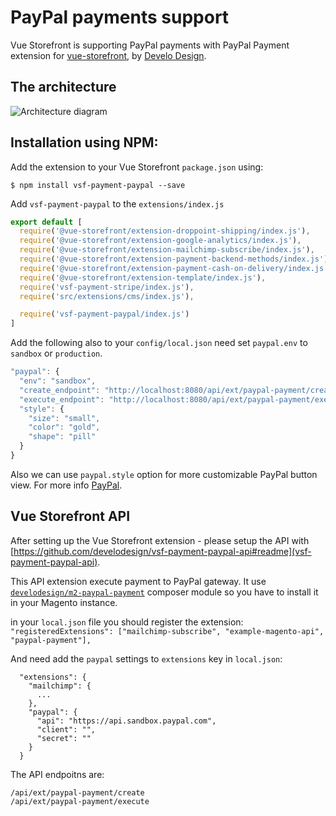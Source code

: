# PayPal payments support

Vue Storefront is supporting PayPal payments with PayPal Payment extension for [vue-storefront](https://github.com/DivanteLtd/vue-storefront), by [Develo Design](https://www.develodesign.co.uk).

## The architecture
![Architecture diagram](https://raw.githubusercontent.com/develodesign/vsf-payment-paypal/master/doc/executing-paypal-payment-server-integration.svg)

## Installation using NPM:

Add the extension to your Vue Storefront `package.json` using:
```shell
$ npm install vsf-payment-paypal --save
```

Add `vsf-payment-paypal` to the  `extensions/index.js`
```js
export default [
  require('@vue-storefront/extension-droppoint-shipping/index.js'),
  require('@vue-storefront/extension-google-analytics/index.js'),
  require('@vue-storefront/extension-mailchimp-subscribe/index.js'),
  require('@vue-storefront/extension-payment-backend-methods/index.js'),
  require('@vue-storefront/extension-payment-cash-on-delivery/index.js'),
  require('@vue-storefront/extension-template/index.js'),
  require('vsf-payment-stripe/index.js'),
  require('src/extensions/cms/index.js'),

  require('vsf-payment-paypal/index.js')
]
```

Add the following also to your `config/local.json` need set `paypal.env` to `sandbox` or `production`.
```js
"paypal": {
  "env": "sandbox",
  "create_endpoint": "http://localhost:8080/api/ext/paypal-payment/create",
  "execute_endpoint": "http://localhost:8080/api/ext/paypal-payment/execute",
  "style": {
    "size": "small",
    "color": "gold",
    "shape": "pill"
  }
}
```

Also we can use `paypal.style` option for more customizable PayPal button view. For more info [PayPal](https://developer.paypal.com/demo/checkout/#/pattern/checkout).

## Vue Storefront API

After setting up the Vue Storefront extension - please setup the API with [https://github.com/develodesign/vsf-payment-paypal-api#readme](vsf-payment-paypal-api).

This API extension execute payment to PayPal gateway.
It use [`develodesign/m2-paypal-payment`](https://github.com/develodesign/m2-paypal-payment) composer module so you have to install it in your Magento instance.

in your `local.json` file you should register the extension:
`"registeredExtensions": ["mailchimp-subscribe", "example-magento-api", "paypal-payment"],`

And need add the `paypal` settings to `extensions` key in `local.json`:
```
  "extensions": {
    "mailchimp": {
      ...
    },
    "paypal": {
      "api": "https://api.sandbox.paypal.com",
      "client": "",
      "secret": ""
    }
  }
```

The API endpoitns are:
```
/api/ext/paypal-payment/create
/api/ext/paypal-payment/execute
```